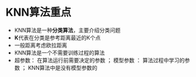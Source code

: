 # KNN算法重点
- KNN算法是一种**分类算法**，主要介绍分类问题
- **K**代表在分类是参考距离最近的K个点
- 一般距离考虑欧拉距离
- KNN算法是一个不需要训练过程的算法
- 超参数： 在算法运行前需要决定的参数 ； 模型参数 ： 算法过程中学习的参数 ； KNN算法中是没有模型参数的
